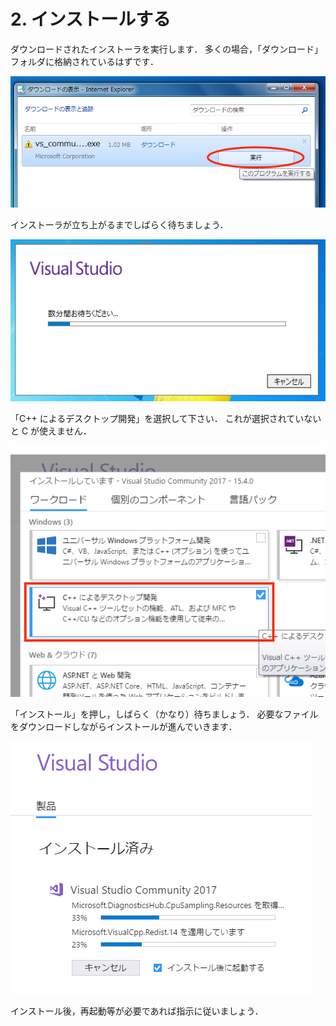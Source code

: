# 2. インストールする

ダウンロードされたインストーラを実行します．
多くの場合，「ダウンロード」フォルダに格納されているはずです．

![vscd3](img/vscd3.png)

インストーラが立ち上がるまでしばらく待ちましょう．

![install1](img/install1.png)

「C++ によるデスクトップ開発」を選択して下さい．
これが選択されていないと C が使えません．

![install2](img/install2.png)

「インストール」を押し，しばらく（かなり）待ちましょう．
必要なファイルをダウンロードしながらインストールが進んでいきます．

![install3](img/install3.png)

インストール後，再起動等が必要であれば指示に従いましょう．
